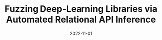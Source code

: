 ---
title: "Fuzzing Deep-Learning Libraries via Automated Relational API Inference"
collection: publications
excerpt: 'Yinlin Deng*, <b>Chenyuan Yang*</b>, Anjiang Wei, Lingming Zhang'
time: 'Nov 2022'
date: 2022-11-01
venue: '30th ACM Joint European Software Engineering Conference and Symposium on the Foundations of Software Engineering'
paperurl: 'https://arxiv.org/abs/2207.05531'
short: 'ESEC/FSE 2022'
---